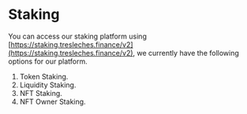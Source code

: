 # Staking

You can access our staking platform using [https://staking.tresleches.finance/v2](https://staking.tresleches.finance/v2), we currently have the following options for our platform.

1. &#x20;Token Staking.
2. &#x20;Liquidity Staking.
3. &#x20;NFT Staking.
4. &#x20;NFT Owner Staking.


